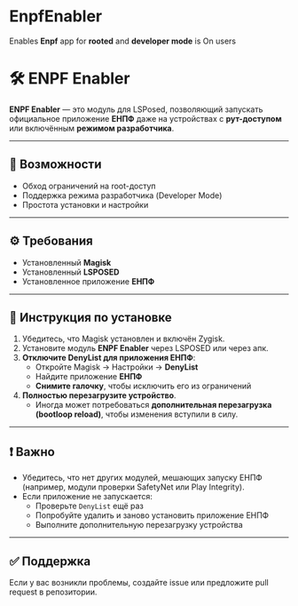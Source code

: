 # EnpfEnabler
Enables **Enpf** app for **rooted** and **developer mode** is On users


# 🛠 ENPF Enabler

**ENPF Enabler** — это модуль для LSPosed, позволяющий запускать официальное приложение **ЕНПФ** даже на устройствах с **рут-доступом** или включённым **режимом разработчика**.

---

## 🚀 Возможности

- Обход ограничений на root-доступ
- Поддержка режима разработчика (Developer Mode)
- Простота установки и настройки

---

## ⚙️ Требования

- Установленный **Magisk**
- Установленный **LSPOSED**
- Установленное приложение **ЕНПФ**

---

## 📌 Инструкция по установке

1. Убедитесь, что Magisk установлен и включён Zygisk.
2. Установите модуль **ENPF Enabler** через LSPOSED или через апк.
3. **Отключите DenyList для приложения ЕНПФ**:
   - Откройте Magisk → Настройки → **DenyList**
   - Найдите приложение **ЕНПФ**
   - **Снимите галочку**, чтобы исключить его из ограничений
4. **Полностью перезагрузите устройство**.
   - Иногда может потребоваться **дополнительная перезагрузка (bootloop reload)**, чтобы изменения вступили в силу.

---

## ❗ Важно

- Убедитесь, что нет других модулей, мешающих запуску ЕНПФ (например, модули проверки SafetyNet или Play Integrity).
- Если приложение не запускается:
  - Проверьте `DenyList` ещё раз
  - Попробуйте удалить и заново установить приложение ЕНПФ
  - Выполните дополнительную перезагрузку устройства

---

## ✅ Поддержка

Если у вас возникли проблемы, создайте issue или предложите pull request в репозитории.

